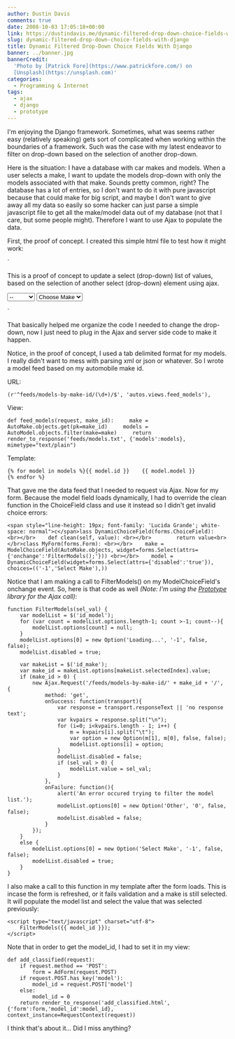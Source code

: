 ```yaml
---
author: Dustin Davis
comments: true
date: 2008-10-03 17:05:18+00:00
link: https://dustindavis.me/dynamic-filtered-drop-down-choice-fields-with-django/
slug: dynamic-filtered-drop-down-choice-fields-with-django
title: Dynamic Filtered Drop-Down Choice Fields With Django
banner: ../banner.jpg
bannerCredit:
  'Photo by [Patrick Fore](https://www.patrickfore.com/) on
  [Unsplash](https://unsplash.com)'
categories:
  - Programming & Internet
tags:
  - ajax
  - django
  - prototype
---
```


I'm enjoying the Django framework. Sometimes, what was seems rather easy
(relatively speaking) gets sort of complicated when working within the
boundaries of a framework. Such was the case with my latest endeavor to filter
on drop-down based on the selection of another drop-down.

Here is the situation: I have a database with car makes and models. When a user
selects a make, I want to update the models drop-down with only the models
associated with that make. Sounds pretty common, right? The database has a lot
of entries, so I don't want to do it with pure javascript because that could
make for big script, and maybe I don't want to give away all my data so easily
so some hacker can just parse a simple javascript file to get all the make/model
data out of my database (not that I care, but some people might). Therefore I
want to use Ajax to populate the data.

First, the proof of concept. I created this simple html file to test how it
might work:

`<!DOCTYPE html PUBLIC "-//W3C//DTD XHTML 1.0 Strict//EN"        
"[http://www.w3.org/TR/xhtml1/DTD/xhtml1-strict.dtd"](http://www.w3.org/TR/xhtml1/DTD/xhtml1-strict.dtd)>

<html>         
<head>         
<meta http-equiv="Content-type" content="text/html; charset=utf-8" />         
<title>Update Drop-Down Without Refresh</title>         
<script type="text/javascript" charset="utf-8">         
function FilterModels() {         
var makeslist = document.getElementById('makes');         
var modelslist = document.getElementById('models');         
var make_id = makeslist.options[makeslist.selectedIndex].value;         
var modelstxt = new Array();         
modelstxt[1] = "1\tEscort\n2\tTaurus";         
modelstxt[2] = "1\tAltima\n2\tMaxima";         
var models = modelstxt[make_id].split("\n");         
for (var count = modelslist.options.length-1; count >-1; count--){         
modelslist.options[count] = null;         
}         
for (i=0; i<models.length; i++){         
var modelvals = models[i].split("\t");         
var option = new Option(modelvals[1], modelvals[2], false, false);         
modelslist.options[modelslist.length] = option;         
}         
}         
</script>         
</head>         
<body>         
<p>This is a proof of concept to update a select (drop-down) list of values, based on the selection of another select (drop-down) element using ajax.</p>         
<form action="" method="get" accept-charset="utf-8">         
<select name="makes" onchange="FilterModels()" id="makes">         
<option>--</option>         
<option value="1">Ford</option>         
<option value="2">Nissan</option>         
</select>         
<select name="models" id="models">         
<option>Choose Make</option>         
</select>         
</form>         
</body>         
</html>`

That basically helped me organize the code I needed to change the drop-down, now
I just need to plug in the Ajax and server side code to make it happen.

Notice, in the proof of concept, I used a tab delimited format for my models. I
really didn't want to mess with parsing xml or json or whatever. So I wrote a
model feed based on my automobile make id.

URL:

    (r'^feeds/models-by-make-id/(\d+)/$', 'autos.views.feed_models'),

View:

    def feed_models(request, make_id):     make = AutoMake.objects.get(pk=make_id)     models = AutoModel.objects.filter(make=make)     return render_to_response('feeds/models.txt', {'models':models}, mimetype="text/plain")

Template:

    {% for model in models %}{{ model.id }}    {{ model.model }}
    {% endfor %}

That gave me the data feed that I needed to request via Ajax. Now for my form.
Because the model field loads dynamically, I had to override the clean function
in the ChoiceField class and use it instead so I didn't get invalid choice
errors:

    <span style="line-height: 19px; font-family: 'Lucida Grande'; white-space: normal">c</span>lass DynamicChoiceField(forms.ChoiceField): <br></br>    def clean(self, value): <br></br>        return value<br></br>class MyForm(forms.Form): <br></br>    make = ModelChoiceField(AutoMake.objects, widget=forms.Select(attrs={'onchange':'FilterModels();'})) <br></br>    model = DynamicChoiceField(widget=forms.Select(attrs={'disabled':'true'}), choices=(('-1','Select Make'),))

Notice that I am making a call to FilterModels() on my ModelChoiceField's
onchange event. So, here is that code as well _(Note: I'm using the
[Prototype](http://www.prototypejs.org/) library for the Ajax call)_:

    function FilterModels(sel_val) {
    	var modelList = $('id_model');
    	for (var count = modelList.options.length-1; count >-1; count--){
    		modelList.options[count] = null;
    	}
    	modelList.options[0] = new Option('Loading...', '-1', false, false);
    	modelList.disabled = true;

    	var makeList = $('id_make');
    	var make_id = makeList.options[makeList.selectedIndex].value;
    	if (make_id > 0) {
    		new Ajax.Request('/feeds/models-by-make-id/' + make_id + '/', {
    			method: 'get',
    			onSuccess: function(transport){
    				var response = transport.responseText || 'no response text';
    				var kvpairs = response.split("\n");
    				for (i=0; i<kvpairs.length - 1; i++) {
    					m = kvpairs[i].split("\t");
    					var option = new Option(m[1], m[0], false, false);
    					modelList.options[i] = option;
    				}
    				modelList.disabled = false;
    				if (sel_val > 0) {
    					modelList.value = sel_val;
    				}
    			},
    			onFailure: function(){
    				alert('An error occured trying to filter the model list.');
    				modelList.options[0] = new Option('Other', '0', false, false);
    				modelList.disabled = false;
    			}
    		});
    	}
    	else {
    		modelList.options[0] = new Option('Select Make', '-1', false, false);
    		modelList.disabled = true;
    	}
    }

I also make a call to this function in my template after the form loads. This is
incase the form is refreshed, or it fails validation and a make is still
selected. It will populate the model list and select the value that was selected
previously:

    <script type="text/javascript" charset="utf-8">
    	FilterModels({{ model_id }});
    </script>

Note that in order to get the model_id, I had to set it in my view:

    def add_classified(request):
    	if request.method == 'POST':
    		form = AdForm(request.POST)
    	if request.POST.has_key('model'):
    		model_id = request.POST['model']
    	else:
    		model_id = 0
    	return render_to_response('add_classified.html', {'form':form,'model_id':model_id}, context_instance=RequestContext(request))

I think that's about it... Did I miss anything?
